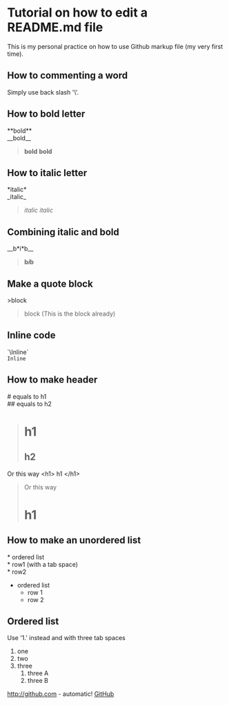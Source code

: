 # Tutorial on how to edit a README.md file
This is my personal practice on how to use Github markup file (my very first time). </br>

## How to commenting a word
Simply use back slash '\\'.

## How to bold letter
\*\*bold\*\* <br/>
\_\_bold\_\_
>**bold**
>__bold__

## How to italic letter
\*italic\* <br/>
\_italic\_
>*italic*
>_italic_

## Combining italic and bold
\_\_b\*i\*b\_\_ 
>__b*i*b__

## Make a quote block
\>block
>block (This is the block already)

## Inline code
\`\Inline\` </br> 
`Inline`

## How to make header
\# equals to h1 <br/>
\#\# equals to h2
> # h1
> ## h2
Or this way \<h1\> h1 \<\/h1\>
>Or this way <h1> h1 </h1>

## How to make an unordered list
\* ordered list  </br>
  \*  row1 (with a tab space) </br>
  \* row2
* ordered list
  * row 1 
  * row 2 

## Ordered list
Use \'1\.' instead and with three tab spaces </br>
1. one 
1. two 
1. three
      1. three A
      1. three B


http://github.com - automatic!
[GitHub](http://github.com)
